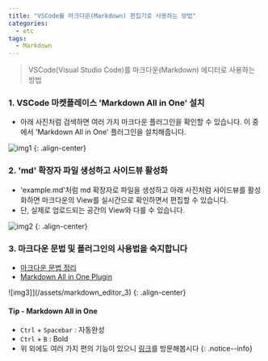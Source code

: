 ```yaml
---
title: "VSCode를 마크다운(Markdown) 편집기로 사용하는 방법"
categories:
  - etc
tags:
  - Markdown
---
```


> VSCode(Visual Studio Code)를 마크다운(Markdown) 에디터로 사용하는 방법


### 1. VSCode 마켓플레이스 'Markdown All in One' 설치

- 아래 사진처럼 검색하면 여러 가지 마크다운 플러그인을 확인할 수 있습니다. 이 중에서 'Markdown All in One' 플러그인을 설치해줍니다. 

![img1](/assets/markdown_editor_1)
{: .align-center}


### 2. 'md' 확장자 파일 생성하고 사이드뷰 활성화

- 'example.md'처럼 md 확장자로 파일을 생성하고 아래 사진처럼 사이드뷰를 활성화하면 마크다운의 View를 실시간으로 확인하면서 편집할 수 있습니다.
- 단, 실제로 업로드되는 공간의 View와 다를 수 있습니다.

![img2](/assets/markdown_editor_2)
{: .align-center}


### 3. 마크다운 문법 및 플러그인의 사용법을 숙지합니다
- [마크다운 문법 정리](https://sianux1209.github.io/etc/%EB%A7%88%ED%81%AC%EB%8B%A4%EC%9A%B4-%EB%AC%B8%EB%B2%95-%EC%A0%95%EB%A6%AC-(Markdown-Cheatsheet))
- [Markdown All in One Plugin](https://marketplace.visualstudio.com/items?itemName=yzhang.markdown-all-in-one)

![img3]](/assets/markdown_editor_3)
{: .align-center}


#### Tip - Markdown All in One
- `Ctrl` + `Spacebar` : 자동완성
- `Ctrl` + `B` : Bold 
- 위 외에도 여러 가지 편의 기능이 있으니 [링크](https://marketplace.visualstudio.com/items?itemName=yzhang.markdown-all-in-one)를 방문해봅시다
{: .notice--info}
